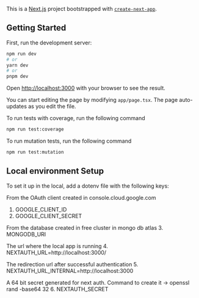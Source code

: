 This is a [Next.js](https://nextjs.org/) project bootstrapped with [`create-next-app`](https://github.com/vercel/next.js/tree/canary/packages/create-next-app).

## Getting Started

First, run the development server:

```bash
npm run dev
# or
yarn dev
# or
pnpm dev
```

Open [http://localhost:3000](http://localhost:3000) with your browser to see the result.

You can start editing the page by modifying `app/page.tsx`. The page auto-updates as you edit the file.

To run tests with coverage, run the following command 
```bash
npm run test:coverage
```

To run mutation tests, run the following command 
```bash
npm run test:mutation
```

## Local environment Setup
To set it up in the local, add a dotenv file with the following keys:

From the OAuth client created in console.cloud.google.com
1. GOOGLE_CLIENT_ID
2. GOOGLE_CLIENT_SECRET

From the database created in free cluster in mongo db atlas
3. MONGODB_URI

The url where the local app is running
4. NEXTAUTH_URL=http://localhost:3000/

The redirection url after successful authentication
5. NEXTAUTH_URL_INTERNAL=http://localhost:3000

A 64 bit secret generated for next auth. Command to create it -> openssl rand -base64 32 
6. NEXTAUTH_SECRET



